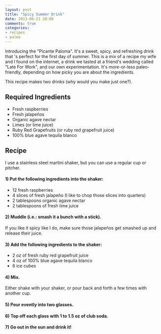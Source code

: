 ```yaml
---
layout: post
title: "Spicy Summer Drink"
date: 2013-06-21 20:08
comments: true
categories:
- recipes
- paleo
---
```


Introducing the "Picante Paloma". It's a sweet, spicy, and refreshing drink that 's perfect for the first day of summer. This is a mix of a recipe my wife and I found on the internet, a drink we tasted at a friend's wedding called "Late For Work", and our own experimentation. It's more-or-less paleo-friendly, depending on how picky you are about the ingredients.

<!-- MORE -->

This recipe makes two drinks (why would you make just one?).

## Required Ingredients

* Fresh raspberries
* Fresh jalapeños
* Organic agave nectar
* Limes (or lime juice)
* Ruby Red Grapefruits (or ruby red grapefruit juice)
* 100% blue agave tequila blanco

## Recipe

I use a stainless steel martini shaker, but you can use a regular cup or pitcher.

#### 1) Put the following ingredients into the shaker:

* 12 fresh raspberries
* 4 slices of fresh jalapeño (I like to chop those slices into quarters)
* 2 tablespoons organic agave nectar
* 2 tablespoons of fresh lime juice

#### 2) Muddle (i.e.: smash it a bunch with a stick).

If you like it spicy like I do, make sure those jalapeños get smashed up and release their juice.

#### 3) Add the following ingredients to the shaker:

* 2 oz of fresh ruby red grapefruit juice
* 4 oz of 100% blue agave tequila blanco
* 6 ice cubes

#### 4) Mix.

Either shake with your shaker, or pour back and forth a few times with another cup.

#### 5) Pour evently into two glasses.

#### 6) Top off each glass with 1 to 1.5 oz of club soda.

#### 7) Go out in the sun and drink it!
